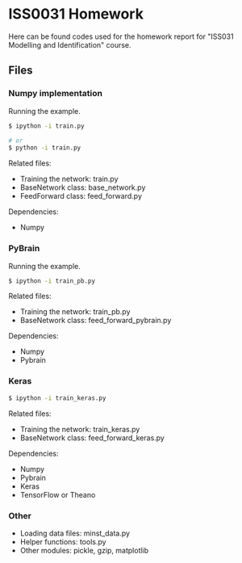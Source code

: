 # ISS0031 Homework

Here can be found codes used for the homework report for "ISS031 Modelling and Identification" course.

## Files

### Numpy implementation

Running the example.

```bash
$ ipython -i train.py

# or
$ python -i train.py
```

Related files:
- Training the network: train.py
- BaseNetwork class: base_network.py
- FeedForward class: feed_forward.py

Dependencies:
- Numpy

### PyBrain

Running the example.

```bash
$ ipython -i train_pb.py
```

Related files:
- Training the network: train_pb.py
- BaseNetwork class: feed_forward_pybrain.py

Dependencies:
- Numpy
- Pybrain

### Keras

```bash
$ ipython -i train_keras.py
```

Related files:
- Training the network: train_keras.py
- BaseNetwork class: feed_forward_keras.py

Dependencies:
- Numpy
- Pybrain
- Keras
- TensorFlow or Theano

### Other

- Loading data files: minst_data.py
- Helper functions: tools.py
- Other modules: pickle, gzip, matplotlib
